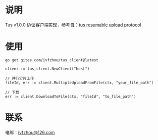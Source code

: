 # 说明

Tus v1.0.0
协议客户端实现，参考自：[tus resumable upload protocol](https://github.com/tus/tus-resumable-upload-protocol/blob/main/protocol.md)

# 使用

```shell
go get gitee.com/ivfzhou/tus_client@latest
```

```golang
client := tus_client.NewClient("host")

// 并行分片上传
fileId, err := client.MultipleUploadFromFile(ctx, "your_file_path")

// 下载
err := client.DownloadToFile(ctx, "fileId", "to_file_path")

```

# 联系

电邮：ivfzhou@126.com
